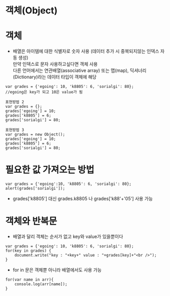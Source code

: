 객체(Object)
=============
# 객체
* 배열은 아이템에 대한 식별자로 숫자 사용 (데이터 추가 시 중복되지않는 인덱스 자동 생성)   
만약 인덱스로 문자 사용하고싶다면 객체 사용   
다른 언어에서는 연관배열(associative array) 또는 맵(map), 딕셔너리(Dictionary)라는 데이터 타입이 객체에 해당
```
var grades = {'egoing': 10, 'k8805': 6, 'sorialgi': 80};
//egoing은 key가 되고 10은 value가 됨 
```
```
표현방법 2
var grades = {};
grades['egoing'] = 10;
grades['k8805'] = 6;
grades['sorialgi'] = 80;
```
```
표현방법 3
var grades = new Object();
grades['egoing'] = 10;
grades['k8805'] = 6;
grades['sorialgi'] = 80;
```

# 필요한 값 가져오는 방법
```
var grades = {'egoing':10, 'k8805': 6, 'sorialgi': 80};
alert(grades['sorialgi']);
```
* grades['k8805'] 대신 grades.k8805 나 grades['k88'+'05'] 사용 가능   

# 객체와 반복문
* 배열과 달리 객체는 순서가 없고 key와 value가 있을뿐이다
```
var grades = {'egoing': 10, 'k8805': 6, 'sorialgi': 80};
for(key in grades) {
    document.write("key : "+key+" value : "+grades[key]+"<br />");
}
```
* for in 문은 객체뿐 아니라 배열에서도 사용 가능
```
for(var name in arr){
    console.log(arr[name]);
}
```

